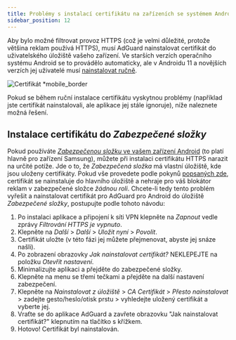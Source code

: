 ```yaml
---
title: Problémy s instalací certifikátu na zařízeních se systémem Android 11+
sidebar_position: 12
---
```


Aby bylo možné filtrovat provoz HTTPS (což je velmi důležité, protože většina reklam používá HTTPS), musí AdGuard nainstalovat certifikát do uživatelského úložiště vašeho zařízení. Ve starších verzích operačního systému Android se to provádělo automaticky, ale v Androidu 11 a novějších verzích jej uživatelé musí [nainstalovat ručně](../../overview).

![Certifikát *mobile_border](https://cdn.adtidy.org/public/Adguard/Blog/Android/3-5/cert-en.gif)

Pokud se během ruční instalace certifikátu vyskytnou problémy (například jste certifikát nainstalovali, ale aplikace jej stále ignoruje), níže naleznete možná řešení.

## Instalace certifikátu do *Zabezpečené složky*

Pokud používáte [ *Zabezpečenou složku* ve vašem zařízení Android](https://www.samsung.com/uk/support/mobile-devices/what-is-the-secure-folder-and-how-do-i-use-it/) (to platí hlavně pro zařízení Samsung), můžete při instalaci certifikátu HTTPS narazit na určité potíže. Jde o to, že *Zabezpečená složka* má vlastní úložiště, kde jsou uloženy certifikáty. Pokud vše provedete podle pokynů [popsaných zde](../../overview#https-filtering), certifikát se nainstaluje do hlavního úložiště a nehraje pro váš blokátor reklam v zabezpečené složce *žádnou roli*. Chcete-li tedy tento problém vyřešit a nainstalovat certifikát pro AdGuard pro Android do úložiště *Zabezpečené složky*, postupujte podle tohoto návodu:


1. Po instalaci aplikace a připojení k síti VPN klepněte na *Zapnout* vedle zprávy *Filtrování HTTPS je vypnuto*.
2. Klepněte na *Další* > *Další* > *Uložit nyní* > *Povolit*.
3. Certifikát uložte (v této fázi jej můžete přejmenovat, abyste jej snáze našli).
4. Po zobrazení obrazovky *Jak nainstalovat certifikát?* NEKLEPEJTE na položku *Otevřít nastavení*.
5. Minimalizujte aplikaci a přejděte do zabezpečené složky.
6. Klepněte na menu se třemi tečkami a přejděte na další nastavení zabezpečení.
7. Klepněte na *Nainstalovat z úložiště* > *CA Certifikát* > *Přesto nainstalovat* > zadejte gesto/heslo/otisk prstu > vyhledejte uložený certifikát a vyberte jej.
8. Vraťte se do aplikace AdGuard a zavřete obrazovku "Jak nainstalovat certifikát?" klepnutím na tlačítko s křížkem.
9. Hotovo! Certifikát byl nainstalován.
